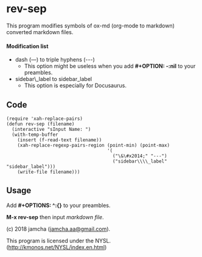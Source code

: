 # rev-sep

This program modifies symbols of ox-md (org-mode to markdown) converted markdown files.

#### Modification list
- dash (&mdash;) to triple hyphens (---)
  + This option might be useless when you add **#+OPTION: -:nil** to your preambles.
- sidebar\\_label to sidebar_label
  + This option is especially for Docusaurus. 

## Code
```
(require 'xah-replace-pairs)
(defun rev-sep (filename)
  (interactive "sInput Name: ")
  (with-temp-buffer
    (insert (f-read-text filename))
    (xah-replace-regexp-pairs-region (point-min) (point-max)
                                     '(
                                       ("\&\#x2014;" "---")
                                       ("sidebar\\\\_label" "sidebar_label"))) 
    (write-file filename)))
```

## Usage

Add **#+OPTIONS: ^:{}** to your preambles.

**M-x rev-sep** then input _markdown file_.

(c) 2018 jamcha (jamcha.aa@gmail.com).

This program is licensed under the NYSL. (http://kmonos.net/NYSL/index.en.html)
